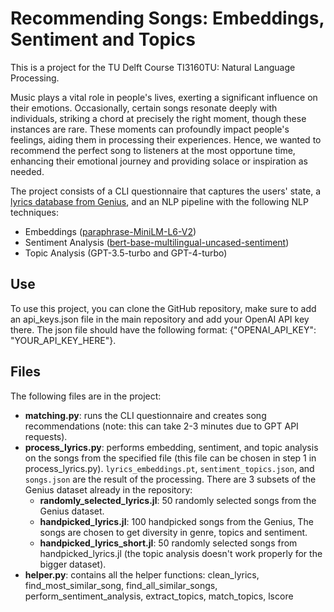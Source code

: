 # Recommending Songs: Embeddings, Sentiment and Topics

This is a project for the TU Delft Course TI3160TU: Natural Language Processing.

Music plays a vital role in people's lives, exerting a significant influence on their emotions. Occasionally, certain songs resonate deeply with individuals, striking a chord at precisely the right moment, though these instances are rare. These moments can profoundly impact people's feelings, aiding them in processing their experiences. Hence, we wanted to recommend the perfect song to listeners at the most opportune time, enhancing their emotional journey and providing solace or inspiration as needed.

The project consists of a CLI questionnaire that captures the users' state, a [lyrics database from Genius](https://www.cs.cornell.edu/~arb/data/genius-expertise/), and an NLP pipeline with the following NLP techniques:
- Embeddings ([paraphrase-MiniLM-L6-V2](https://huggingface.co/sentence-transformers/paraphrase-MiniLM-L6-v2))
- Sentiment Analysis ([bert-base-multilingual-uncased-sentiment](https://huggingface.co/nlptown/bert-base-multilingual-uncased-sentiment))
- Topic Analysis (GPT-3.5-turbo and GPT-4-turbo)

## Use

To use this project, you can clone the GitHub repository, make sure to add an api_keys.json file in the main repository and add your OpenAI API key there. The json file should have the following format: {"OPENAI_API_KEY": "YOUR_API_KEY_HERE"}.

## Files

The following files are in the project:
- **matching.py**: runs the CLI questionnaire and creates song recommendations (note: this can take 2-3 minutes due to GPT API requests).
- **process_lyrics.py**: performs embedding, sentiment, and topic analysis on the songs from the specified file (this file can be chosen in step 1 in process_lyrics.py). `lyrics_embeddings.pt`, `sentiment_topics.json`, and `songs.json` are the result of the processing. There are 3 subsets of the Genius dataset already in the repository:
	- **randomly_selected_lyrics.jl**: 50 randomly selected songs from the Genius dataset.
	- **handpicked_lyrics.jl**: 100 handpicked songs from the Genius, The songs are chosen to get diversity in genre, topics and sentiment.
	- **handpicked_lyrics_short.jl**: 50 randomly selected songs from handpicked_lyrics.jl (the topic analysis doesn't work properly for the bigger dataset).
- **helper.py**: contains all the helper functions: clean_lyrics, find_most_similar_song, find_all_similar_songs, perform_sentiment_analysis, extract_topics, match_topics, lscore